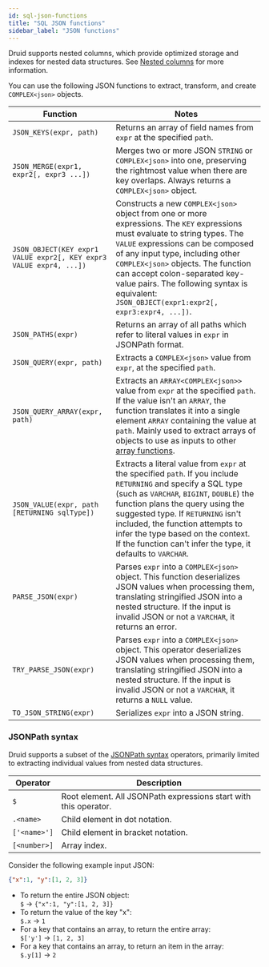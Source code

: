 ```yaml
---
id: sql-json-functions
title: "SQL JSON functions"
sidebar_label: "JSON functions"
---
```


<!--
  ~ Licensed to the Apache Software Foundation (ASF) under one
  ~ or more contributor license agreements.  See the NOTICE file
  ~ distributed with this work for additional information
  ~ regarding copyright ownership.  The ASF licenses this file
  ~ to you under the Apache License, Version 2.0 (the
  ~ "License"); you may not use this file except in compliance
  ~ with the License.  You may obtain a copy of the License at
  ~
  ~   http://www.apache.org/licenses/LICENSE-2.0
  ~
  ~ Unless required by applicable law or agreed to in writing,
  ~ software distributed under the License is distributed on an
  ~ "AS IS" BASIS, WITHOUT WARRANTIES OR CONDITIONS OF ANY
  ~ KIND, either express or implied.  See the License for the
  ~ specific language governing permissions and limitations
  ~ under the License.
  -->

<!--
  The format of the tables that describe the functions and operators
  should not be changed without updating the script create-sql-docs
  in web-console/script/create-sql-docs, because the script detects
  patterns in this markdown file and parse it to TypeScript file for web console
-->

Druid supports nested columns, which provide optimized storage and indexes for nested data structures. See [Nested columns](./nested-columns.md) for more information.

You can use the following JSON functions to extract, transform, and create `COMPLEX<json>` objects.

| Function | Notes |
| --- | --- |
|`JSON_KEYS(expr, path)`| Returns an array of field names from `expr` at the specified `path`.|
|`JSON_MERGE(expr1, expr2[, expr3 ...])`| Merges two or more JSON `STRING` or `COMPLEX<json>` into one, preserving the rightmost value when there are key overlaps. Always returns a `COMPLEX<json>` object.|
|`JSON_OBJECT(KEY expr1 VALUE expr2[, KEY expr3 VALUE expr4, ...])` | Constructs a new `COMPLEX<json>` object from one or more expressions. The `KEY` expressions must evaluate to string types. The `VALUE` expressions can be composed of any input type, including other `COMPLEX<json>` objects. The function can accept colon-separated key-value pairs. The following syntax is equivalent: `JSON_OBJECT(expr1:expr2[, expr3:expr4, ...])`.|
|`JSON_PATHS(expr)`| Returns an array of all paths which refer to literal values in `expr` in JSONPath format. |
|`JSON_QUERY(expr, path)`| Extracts a `COMPLEX<json>` value from `expr`, at the specified `path`. |
|`JSON_QUERY_ARRAY(expr, path)`| Extracts an `ARRAY<COMPLEX<json>>` value from `expr` at the specified `path`. If the value isn't an `ARRAY`, the function translates it into a single element `ARRAY` containing the value at `path`. Mainly used to extract arrays of objects to use as inputs to other [array functions](./sql-array-functions.md).|
|`JSON_VALUE(expr, path [RETURNING sqlType])`| Extracts a literal value from `expr` at the specified `path`. If you include `RETURNING` and specify a SQL type (such as `VARCHAR`, `BIGINT`, `DOUBLE`) the function plans the query using the suggested type. If `RETURNING` isn't included, the function attempts to infer the type based on the context. If the function can't infer the type, it defaults to `VARCHAR`.|
|`PARSE_JSON(expr)`|Parses `expr` into a `COMPLEX<json>` object. This function deserializes JSON values when processing them, translating stringified JSON into a nested structure. If the input is invalid JSON or not a `VARCHAR`, it returns an error.|
|`TRY_PARSE_JSON(expr)`|Parses `expr` into a `COMPLEX<json>` object. This operator deserializes JSON values when processing them, translating stringified JSON into a nested structure. If the input is invalid JSON or not a `VARCHAR`, it returns a `NULL` value.|
|`TO_JSON_STRING(expr)`|Serializes `expr` into a JSON string.|

### JSONPath syntax

Druid supports a subset of the [JSONPath syntax](https://github.com/json-path/JsonPath/blob/master/README.md) operators, primarily limited to extracting individual values from nested data structures.

|Operator|Description|
| --- | --- |
|`$`| Root element. All JSONPath expressions start with this operator. |
|`.<name>`| Child element in dot notation. |
|`['<name>']`| Child element in bracket notation. |
|`[<number>]`| Array index. |

Consider the following example input JSON:

```json
{"x":1, "y":[1, 2, 3]}
```

- To return the entire JSON object:<br />
  `$`      -> `{"x":1, "y":[1, 2, 3]}`
- To return the value of the key "x":<br />
  `$.x`    -> `1`
- For a key that contains an array, to return the entire array:<br />
  `$['y']` -> `[1, 2, 3]`
- For a key that contains an array, to return an item in the array:<br />
  `$.y[1]` -> `2`